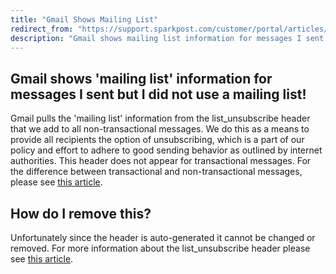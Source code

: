 ```yaml
---
title: "Gmail Shows Mailing List"
redirect_from: "https://support.sparkpost.com/customer/portal/articles/2588293-gmail-shows-mailing-list"
description: "Gmail shows mailing list information for messages I sent but I did not use a mailing list Gmail pulls the mailing list information from the list unsubscribe header that we add to all non transactional messages We do this as a means to provide all recipients the option of unsubscribing..."
---
```


## Gmail shows 'mailing list' information for messages I sent but I did not use a mailing list! 

Gmail pulls the 'mailing list' information from the list_unsubscribe header that we add to all non-transactional messages. We do this as a means to provide all recipients the option of unsubscribing, which is a part of our policy and effort to adhere to good sending behavior as outlined by internet authorities. This header does not appear for transactional messages. For the difference between transactional and non-transactional messages, please see [this article](https://www.sparkpost.com/blog/commercial-transactional-emails-infographic/).

## How do I remove this? 

Unfortunately since the header is auto-generated it cannot be changed or removed. For more information about the list_unsubscribe header please see [this article](https://support.sparkpost.com/customer/en/portal/articles/2458291-removing-unsubscribe-from-transactional-messages).